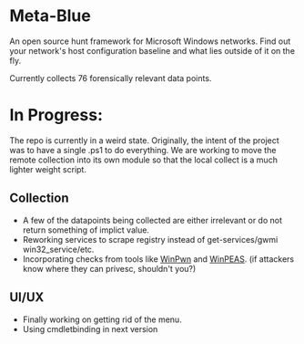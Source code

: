 # Meta-Blue
An open source hunt framework for Microsoft Windows networks. Find out your network's host configuration baseline and what lies outside of it on the fly. 

Currently collects 76 forensically relevant data points.


# In Progress:

The repo is currently in a weird state. Originally, the intent of the project was to have a single .ps1 to do everything. We are working to move the remote collection into its own module so that the local collect is a much 
lighter weight script.

## Collection
 - A few of the datapoints being collected are either irrelevant or do not return something of implict value.
 - Reworking services to scrape registry instead of get-services/gwmi win32_service/etc.
 - Incorporating checks from tools like [WinPwn](https://github.com/S3cur3Th1sSh1t/WinPwn) and [WinPEAS](https://github.com/peass-ng/PEASS-ng/tree/master/winPEAS). (if attackers know where they can privesc, shouldn't you?)

## UI/UX
 - Finally working on getting rid of the menu.
 - Using cmdletbinding in next version

